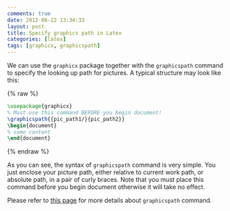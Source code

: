 ```yaml
---
comments: true
date: 2012-06-22 13:34:33
layout: post
title: Specify graphics path in Latex
categories: [latex]
tags: [graphicx, graphicspath]
---
```


We can use the `graphicx` package together with the `graphicspath` command to
specify the looking up path for pictures. A typical structure may look like
this:

<!-- more -->

{% raw %}
```latex
\usepackage{graphicx}
% Must use this command BEFORE you begin document!
\graphicspath{{pic_path1/}{pic_path2}}
\begin{document}
% some content
\end{document}
```
{% endraw %}

As you can see, the syntax of `graphicspath` command is very simple. You just
enclose your picture path, either relative to current work path, or absolute
path, in a pair of curly braces. Note that you must place this command before
you begin document otherwise it will take no effect.

Please refer to [this page][manual] for more details about `graphicspath` command.

[manual]: http://www.tex.ac.uk/cgi-bin/texfaq2html?label=graphicspath
